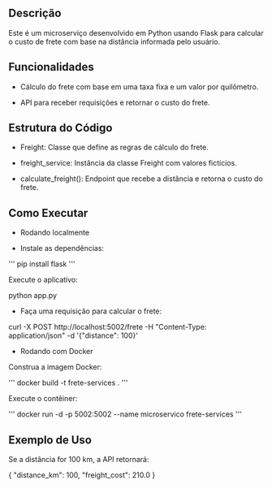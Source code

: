 ## Descrição

Este é um microserviço desenvolvido em Python usando Flask para calcular o custo de frete com base na distância informada pelo usuário.

## Funcionalidades

- Cálculo do frete com base em uma taxa fixa e um valor por quilômetro.

- API para receber requisições e retornar o custo do frete.

## Estrutura do Código

- Freight: Classe que define as regras de cálculo do frete.

- freight_service: Instância da classe Freight com valores fictícios.

- calculate_freight(): Endpoint que recebe a distância e retorna o custo do frete.

## Como Executar

- Rodando localmente

- Instale as dependências:

'''
pip install flask
'''

Execute o aplicativo:

python app.py

- Faça uma requisição para calcular o frete:

curl -X POST http://localhost:5002/frete -H "Content-Type: application/json" -d '{"distance": 100}'

- Rodando com Docker

Construa a imagem Docker:

'''
docker build -t frete-services .
'''

Execute o contêiner:

'''
docker run -d -p 5002:5002 --name microservico frete-services
'''

## Exemplo de Uso

Se a distância for 100 km, a API retornará:

{
  "distance_km": 100,
  "freight_cost": 210.0
}